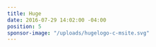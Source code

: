 ```yaml
---
title: Huge
date: 2016-07-29 14:02:00 -04:00
position: 5
sponsor-image: "/uploads/hugelogo-c-msite.svg"
---
```


